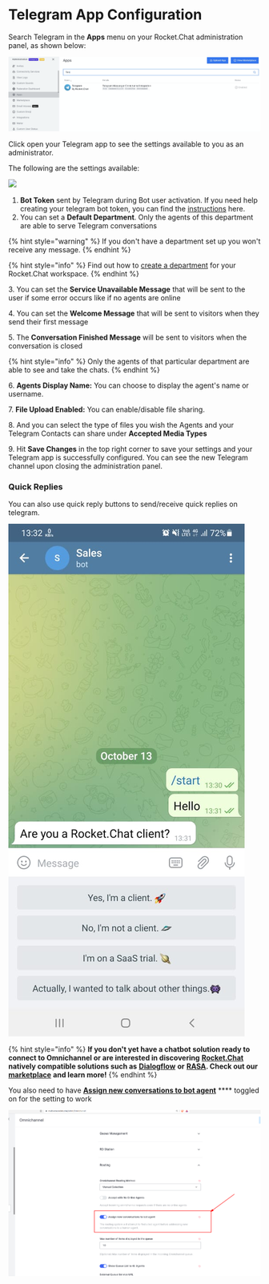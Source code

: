 # Telegram App Configuration

Search Telegram in the **Apps** menu on your Rocket.Chat administration panel, as shown below:

![](<../../../../../.gitbook/assets/image (532).png>)

Click open your Telegram app to see the settings available to you as an administrator.

The following are the settings available:

![](<../../../../../.gitbook/assets/2022-02-01\_16-04-42 (1).png>)

1. **Bot Token** sent by Telegram during Bot user activation. If you need help creating your telegram bot token, you can find the [instructions](https://docs.rocket.chat/guides/app-guides/omnichannel-apps/telegram-app/telegram-app-configuration/generate-your-telegram-bot-token) here.
2. You can set a **Default Department**. Only the agents of this department are able to serve Telegram conversations

{% hint style="warning" %}
If you don't have a department set up you won't receive any message.
{% endhint %}

{% hint style="info" %}
Find out how to [create a department](https://docs.rocket.chat/guides/omnichannel/departments) for your Rocket.Chat workspace.
{% endhint %}

3\. You can set the **Service Unavailable Message** that will be sent to the user if some error occurs like if no agents are online

4\. You can set the **Welcome Message** that will be sent to visitors when they send their first message

5\. The **Conversation Finished Message** will be sent to visitors when the conversation is closed

{% hint style="info" %}
Only the agents of that particular department are able to see and take the chats.
{% endhint %}

6\. **Agents Display Name:** You can choose to display the agent's name or username.

7\. **File Upload Enabled:** You can enable/disable file sharing.

8\. And you can select the type of files you wish the Agents and your Telegram Contacts can share under **Accepted Media Types**

9\. Hit **Save Changes** in the top right corner to save your settings and your Telegram app is successfully configured. You can see the new Telegram channel upon closing the administration panel.

### Quick Replies

You can also use quick reply buttons to send/receive quick replies on telegram.

![](<../../../../../.gitbook/assets/telegram quick replies .png>)

{% hint style="info" %}
**If you don't yet have a chatbot solution ready to connect to Omnichannel or are interested in discovering** [**Rocket.Chat**](http://rocket.chat) **natively compatible solutions such as** [**Dialogflow**](https://docs.rocket.chat/guides/app-guides/omnichannel-apps/dialogflow-app) **or** [**RASA**](https://docs.rocket.chat/guides/app-guides/omnichannel-apps/rasa-app)**. Check out our** [**marketplace**](https://rocket.chat/marketplace) **and learn more!**
{% endhint %}

You also need to have [**Assign new conversations to bot agent**](https://docs.rocket.chat/guides/administration/settings/omnichannel-admins-guide#routing) \*\*\*\* toggled on for the setting to work

![](<../../../../../.gitbook/assets/bot agent .png>)
